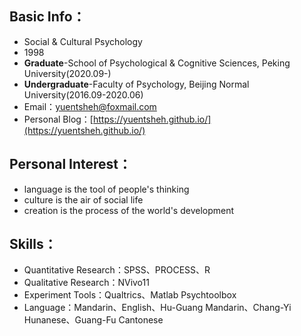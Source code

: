## Basic Info：

- Social & Cultural Psychology
- 1998
- **Graduate**-School of Psychological & Cognitive Sciences, Peking University(2020.09-)
- **Undergraduate**-Faculty of Psychology, Beijing Normal University(2016.09-2020.06)
- Email：yuentsheh@foxmail.com
- Personal Blog：[https://yuentsheh.github.io/](https://yuentsheh.github.io/)
<!-- - GitHub：[https://github.com/YuenTsheh](https://github.com/YuenTsheh) -->



## Personal Interest：

- language is the tool of people's thinking
- culture is the air of social life
- creation is the process of the world's development



## Skills：

- Quantitative Research：SPSS、PROCESS、R
- Qualitative Research：NVivo11
- Experiment Tools：Qualtrics、Matlab Psychtoolbox
- Language：Mandarin、English、Hu-Guang Mandarin、Chang-Yi Hunanese、Guang-Fu Cantonese





<!-- > Click my Avatar in the bottom to get my Wechat -->



<!-- ![记笔记](/img/tag-bg-1.jpg) -->
